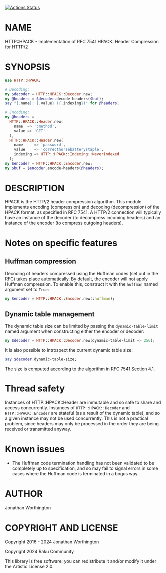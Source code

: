 [![Actions Status](https://github.com/lizmat/HTTP-HPACK/actions/workflows/test.yml/badge.svg)](https://github.com/lizmat/HTTP-HPACK/actions)

NAME
====

HTTP::HPACK - Implementation of RFC 7541 HPACK: Header Compression for HTTP/2

SYNOPSIS
========

```raku
use HTTP::HPACK;

# Decoding:
my $decoder = HTTP::HPACK::Decoder.new;
my @headers = $decoder.decode-headers($buf);
say "{.name}: {.value} ({.indexing})" for @headers;

# Encoding:
my @headers = 
  HTTP::HPACK::Header.new(
    name  => ':method',
    value => 'GET'
  ),
  HTTP::HPACK::Header.new(
    name     => 'password',
    value    => 'correcthorsebatterystaple',
    indexing => HTTP::HPACK::Indexing::NeverIndexed
  );
my $encoder = HTTP::HPACK::Encoder.new;
my $buf = $encoder.encode-headers(@headers);
```

DESCRIPTION
===========

HPACK is the HTTP/2 header compression algorithm. This module implements encoding (compression) and decoding (decompression) of the HPACK format, as specified in RFC 7541. A HTTP/2 connection will typically have an instance of the decoder (to decompress incoming headers) and an instance of the encoder (to compress outgoing headers).

Notes on specific features
==========================

Huffman compression
-------------------

Decoding of headers compressed using the Huffman codes (set out in the RFC) takes place automatically. By default, the encoder will not apply Huffman compression. To enable this, construct it with the `huffman` named argument set to `True`:

```raku
my $encoder = HTTP::HPACK::Encoder.new(:huffman);
```

Dynamic table management
------------------------

The dynamic table size can be limited by passing the `dynamic-table-limit` named argument when constructing either the encoder or decoder:

```raku
my $decoder = HTTP::HPACK::Decoder.new(dynamic-table-limit => 256);
```

It is also possible to introspect the current dynamic table size:

```raku
say $decoder.dynamic-table-size;
```

The size is computed according to the algorithm in RFC 7541 Section 4.1.

Thread safety
=============

Instances of HTTP::HPACK::Header are immutable and so safe to share and access concurrently. Instances of `HTTP::HPACK::Decoder` and `HTTP::HPACK::Encoder` are stateful (as a result of the dynamic table), and so a given instance may not be used concurrently. This is not a practical problem, since headers may only be processed in the order they are being received or transmitted anyway.

Known issues
============

  * The Huffman code termination handling has not been validated to be completely up to specification, and so may fail to signal errors in some cases where the Huffman code is terminated in a bogus way.

AUTHOR
======

Jonathan Worthington

COPYRIGHT AND LICENSE
=====================

Copyright 2016 - 2024 Jonathan Worthington

Copyright 2024 Raku Community

This library is free software; you can redistribute it and/or modify it under the Artistic License 2.0.

